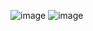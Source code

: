 
![image](https://user-images.githubusercontent.com/82890282/115415176-e20ba800-a220-11eb-98ee-f17deb4d6863.png)
![image](https://user-images.githubusercontent.com/82890282/115415204-e6d05c00-a220-11eb-9a77-c9ce9b700265.png)
